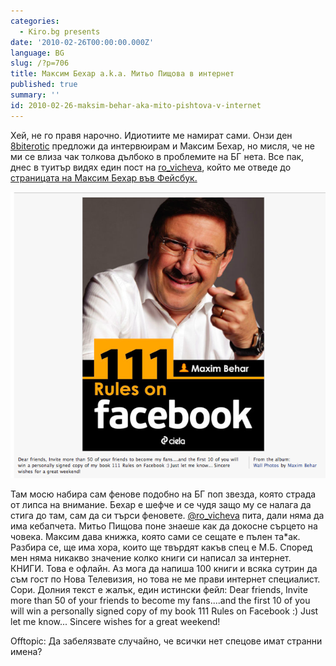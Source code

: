 ```yaml
---
categories:
  - Kiro.bg presents
date: '2010-02-26T00:00:00.000Z'
language: BG
slug: /?p=706
title: Максим Бехар a.k.a. Митьо Пищова в интернет
published: true
summary: ''
id: 2010-02-26-maksim-behar-aka-mito-pishtova-v-internet
---
```


Хей, не го правя нарочно. Идиотиите ме намират сами. Онзи ден [8biterotic](http://www.8biterotic.blogspot.com/) предложи да интервюирам и Максим Бехар, но мисля, че не ми се влиза чак толкова дълбоко в проблемите на БГ нета. Все пак, днес в туитър видях един пост на [ro_vicheva](http://twitter.com/ro_vicheva), който ме отведе до [страницата на Максим Бехар във Фейсбук.](http://www.facebook.com/photo.php?pid=3574217&id=38936217809)

![](https://raw.githubusercontent.com/kirilchristov/blog_images/main/2010/02/Screen-shot-2010-02-26-at-10.33.02-AM.png)

Там мосю набира сам фенове подобно на БГ поп звезда, която страда от липса на внимание. Бехар е шефче и се чудя защо му се налага да стига до там, сам да си търси феновете. [@ro_vicheva](http://twitter.com/ro_vicheva) пита, дали няма да има кебапчета. Митьо Пищова поне знаеше как да докосне сърцето на човека. Максим дава книжка, която сами се сещате е пълен та\*ак. Разбира се, ще има хора, които ще твърдят какъв спец е М.Б. Според мен няма никакво значение колко книги си написал за интернет. КНИГИ. Това е офлайн. Аз мога да напиша 100 книги и всяка сутрин да съм гост по Нова Телевизия, но това не ме прави интернет специалист. Сори. Долния текст е жалък, един истински фейл: Dear friends, Invite more than 50 of your friends to become my fans....and the first 10 of you will win a personally signed copy of my book 111 Rules on Facebook :) Just let me know... Sincere wishes for a great weekend!

Offtopic: Да забелязвате случайно, че всички нет спецове имат странни имена?
